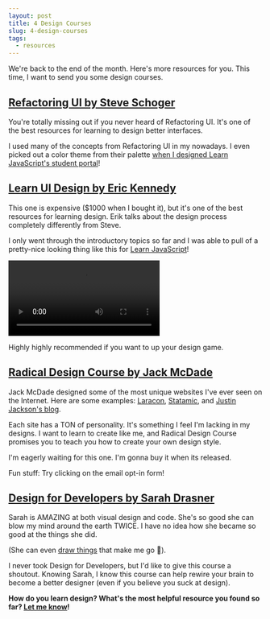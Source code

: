 ```yaml
---
layout: post
title: 4 Design Courses
slug: 4-design-courses
tags:
  - resources
---
```


We're back to the end of the month. Here's more resources for you. This time, I want to send you some design courses. 

<!-- more -->

## [Refactoring UI by Steve Schoger][1]

You're totally missing out if you never heard of Refactoring UI. It's one of the best resources for learning to design better interfaces. 

I used many of the concepts from Refactoring UI in my nowadays. I even picked out a color theme from their palette [when I designed Learn JavaScript's student portal][2]! 

## [Learn UI Design by Eric Kennedy][3]

This one is expensive ($1000 when I bought it), but it's one of the best resources for learning design. Erik talks about the design process completely differently from Steve. 

I only went through the introductory topics so far and I was able to pull of a pretty-nice looking thing like this for [Learn JavaScript][4]!

<video controls>
  <source src="/images/2020/4-design-courses/infinite-scroll.mp4" type="video/mp4">
  Your browser doesn't support embedded videos. Watch the video <a href="/images/2020/4-design-courses/infinite-scroll.mp4"> here </a> instead. 
</video>

Highly highly recommended if you want to up your design game. 

## [Radical Design Course by Jack McDade][5]

Jack McDade designed some of the most unique websites I've ever seen on the Internet. Here are some examples: [Laracon][6], [Statamic][7], and [Justin Jackson's blog][8]. 

Each site has a TON of personality. It's something I feel I'm lacking in my designs. I want to learn to create like me, and Radical Design Course promises you to teach you how to create your own design style. 

I'm eagerly waiting for this one. I'm gonna buy it when its released. 

Fun stuff: Try clicking on the email opt-in form! 

## [Design for Developers by Sarah Drasner][9]

Sarah is AMAZING at both visual design and code. She's so good she can blow my mind around the earth TWICE. I have no idea how she became so good at the things she did. 

(She can even [draw things][10] that make me go 🤯). 

I never took Design for Developers, but I'd like to give this course a shoutout. Knowing Sarah, I know this course can help rewire your brain to become a better designer (even if you believe you suck at design). 

**How do you learn design? What's the most helpful resource you found so far? [Let me know][11]!**

[1]:	https://refactoringui.com
[2]:	https://zellwk.com/blog/learn-javascript-portal-design/
[3]:	https://learnui.design
[4]:	https://learnjavascript.today
[5]:	https://radicaldesigncourse.com
[6]:	https://laracon.us/
[7]:	https://statamic.com
[8]:	https://justinjackson.ca
[9]:	https://frontendmasters.com/courses/design-for-developers/
[10]:	https://twitter.com/sarah_edo/status/1206328861803180032/photo/1
[11]:	/contact